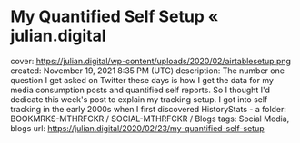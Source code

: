 # My Quantified Self Setup « julian.digital

cover: https://julian.digital/wp-content/uploads/2020/02/airtablesetup.png
created: November 19, 2021 8:35 PM (UTC)
description: The number one question I get asked on Twitter these days is how I get the data for my media consumption posts and quantified self reports. So I thought I'd dedicate this week's post to explain my tracking setup.    I got into self tracking in the early 2000s when I first discovered HistoryStats - a
folder: BOOKMRKS-MTHRFCKR / SOCIAL-MTHRFCKR / Blogs
tags: Social Media, blogs
url: https://julian.digital/2020/02/23/my-quantified-self-setup